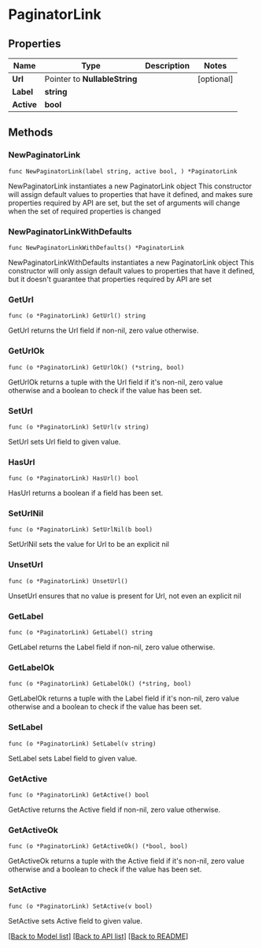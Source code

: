 # PaginatorLink

## Properties

Name | Type | Description | Notes
------------ | ------------- | ------------- | -------------
**Url** | Pointer to **NullableString** |  | [optional] 
**Label** | **string** |  | 
**Active** | **bool** |  | 

## Methods

### NewPaginatorLink

`func NewPaginatorLink(label string, active bool, ) *PaginatorLink`

NewPaginatorLink instantiates a new PaginatorLink object
This constructor will assign default values to properties that have it defined,
and makes sure properties required by API are set, but the set of arguments
will change when the set of required properties is changed

### NewPaginatorLinkWithDefaults

`func NewPaginatorLinkWithDefaults() *PaginatorLink`

NewPaginatorLinkWithDefaults instantiates a new PaginatorLink object
This constructor will only assign default values to properties that have it defined,
but it doesn't guarantee that properties required by API are set

### GetUrl

`func (o *PaginatorLink) GetUrl() string`

GetUrl returns the Url field if non-nil, zero value otherwise.

### GetUrlOk

`func (o *PaginatorLink) GetUrlOk() (*string, bool)`

GetUrlOk returns a tuple with the Url field if it's non-nil, zero value otherwise
and a boolean to check if the value has been set.

### SetUrl

`func (o *PaginatorLink) SetUrl(v string)`

SetUrl sets Url field to given value.

### HasUrl

`func (o *PaginatorLink) HasUrl() bool`

HasUrl returns a boolean if a field has been set.

### SetUrlNil

`func (o *PaginatorLink) SetUrlNil(b bool)`

 SetUrlNil sets the value for Url to be an explicit nil

### UnsetUrl
`func (o *PaginatorLink) UnsetUrl()`

UnsetUrl ensures that no value is present for Url, not even an explicit nil
### GetLabel

`func (o *PaginatorLink) GetLabel() string`

GetLabel returns the Label field if non-nil, zero value otherwise.

### GetLabelOk

`func (o *PaginatorLink) GetLabelOk() (*string, bool)`

GetLabelOk returns a tuple with the Label field if it's non-nil, zero value otherwise
and a boolean to check if the value has been set.

### SetLabel

`func (o *PaginatorLink) SetLabel(v string)`

SetLabel sets Label field to given value.


### GetActive

`func (o *PaginatorLink) GetActive() bool`

GetActive returns the Active field if non-nil, zero value otherwise.

### GetActiveOk

`func (o *PaginatorLink) GetActiveOk() (*bool, bool)`

GetActiveOk returns a tuple with the Active field if it's non-nil, zero value otherwise
and a boolean to check if the value has been set.

### SetActive

`func (o *PaginatorLink) SetActive(v bool)`

SetActive sets Active field to given value.



[[Back to Model list]](../README.md#documentation-for-models) [[Back to API list]](../README.md#documentation-for-api-endpoints) [[Back to README]](../README.md)


